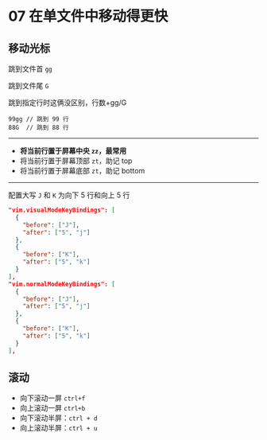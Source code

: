 # 07 在单文件中移动得更快

## 移动光标

跳到文件首 `gg`

跳到文件尾 `G`

跳到指定行时这俩没区别，行数+gg/G

```
99gg // 跳到 99 行
88G  // 跳到 88 行
```

---

- **将当前行置于屏幕中央 `zz`，最常用**
- 将当前行置于屏幕顶部 `zt`，助记 top
- 将当前行置于屏幕底部 `zt`，助记 bottom



---

配置大写 `J` 和 `K` 为向下 5 行和向上 5 行

```json
"vim.visualModeKeyBindings": [
  {
    "before": ["J"],
    "after": ["5", "j"]
  },
  {
    "before": ["K"],
    "after": ["5", "k"]
  }
],
"vim.normalModeKeyBindings": [
  {
    "before": ["J"],
    "after": ["5", "j"]
  },
  {
    "before": ["K"],
    "after": ["5", "k"]
  }
],
```

##   滚动

- 向下滚动一屏 `ctrl+f` 
- 向上滚动一屏 `ctrl+b` 
- 向下滚动半屏：`ctrl + d`
- 向上滚动半屏：`ctrl + u`
